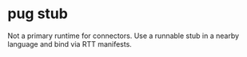 # pug stub
Not a primary runtime for connectors. Use a runnable stub in a nearby language and bind via RTT manifests.